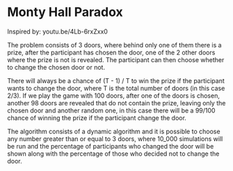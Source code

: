 # Monty Hall Paradox
Inspired by: youtu.be/4Lb-6rxZxx0

The problem consists of 3 doors, where behind only one of them there is a prize, after the participant has chosen the door, one of the 2 other doors where the prize is not is revealed.
The participant can then choose whether to change the chosen door or not.

There will always be a chance of (T - 1) / T to win the prize if the participant wants to change the door, where T is the total number of doors (in this case 2/3).
If we play the game with 100 doors, after one of the doors is chosen, another 98 doors are revealed that do not contain the prize, leaving only the chosen door and another random one, in this case there will be a 99/100 chance of winning the prize if the participant change the door.

The algorithm consists of a dynamic algorithm and it is possible to choose any number greater than or equal to 3 doors, where 10_000 simulations will be run and the percentage of participants who changed the door will be shown along with the percentage of those who decided not to change the door.
